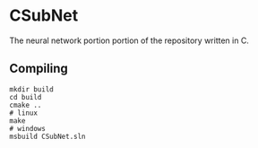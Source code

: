 # CSubNet
The neural network portion portion of the repository written in C.

## Compiling
```
mkdir build
cd build
cmake ..
# linux
make
# windows
msbuild CSubNet.sln
```